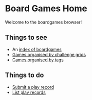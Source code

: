 # Board Games Home

Welcome to the boardgames browser!

## Things to see

- An [index of boardgames](./browser/README.md)
- [Games organised by challenge grids](./grids/README.md)
- [Games organised by tags](./tags/README.md)

## Things to do

- [Submit a play record](./boardgame-tracker.md)
- [List play records](./playrecords/list.md)